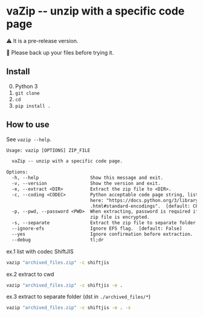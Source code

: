 # vaZip -- unzip with a specific code page

⚠️ It is a pre-release version.

🛑 Please back up your files before trying it.

## Install

0. Python 3
1. `git clone`
2. `cd`
3. `pip install .`

## How to use

See `vazip --help`.

```txt
Usage: vazip [OPTIONS] ZIP_FILE

  vaZip -- unzip with a specific code page.

Options:
  -h, --help                   Show this message and exit.
  -v, --version                Show the version and exit.
  -e, --extract <DIR>          Extract the zip file to <DIR>.
  -c, --coding <CODEC>         Python acceptable code page string, listed
                               here: "https://docs.python.org/3/library/codecs
                               .html#standard-encodings".  [default: CP437]
  -p, --pwd, --password <PWD>  When extracting, password is required if the
                               zip file is encrypted.
  -s, --separate               Extract the zip file to separate folder.
  --ignore-efs                 Ignore EFS flag.  [default: False]
  --yes                        Ignore confirmation before extraction.
  --debug                      tl;dr
```

ex.1 list with codec ShiftJIS

```cmd
vazip "archived_files.zip" -c shiftjis
```

ex.2 extract to cwd

```cmd
vazip "archived_files.zip" -c shiftjis -e .
```

ex.3 extract to separate folder (dst in `./archived_files/*`)

```cmd
vazip "archived_files.zip" -c shiftjis -e . -s
```
